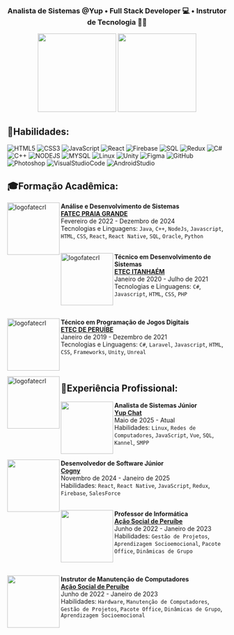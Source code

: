 <h3 align="center">
  Analista de Sistemas @Yup • Full Stack Developer 💻 • Instrutor de Tecnologia 🧑‍🏫
</h3>
<p align= "center";>
  <img
    style="background-color: transparent; height: 180px;"
    src="https://github-readme-stats.vercel.app/api?username=oyangferreira&show_icons=true&border_color=00000000&text_color=ffffff&theme=transparent&icon_color=800080&title_color=89ffbe"/>
  <img
    style="background-color: transparent; height: 180px;"
    src="https://github-readme-stats.vercel.app/api/top-langs/?username=oyangferreira&hide_border=true&border_color=00000000&text_color=ffffff&include_all_commits=true&count_private=true&layout=compact&bg_color=00000000&icon_color=800080&title_color=89ffbe"/>
</p>

## 🎯Habilidades:

<div style="display: inline_block">
  
![HTML5](https://skillicons.dev/icons?i=html)
![CSS3](https://skillicons.dev/icons?i=css)
![JavaScript](https://skillicons.dev/icons?i=js)
![React](https://skillicons.dev/icons?i=react)
![Firebase](https://skillicons.dev/icons?i=firebase)
![SQL](https://skillicons.dev/icons?i=sql)
![Redux](https://skillicons.dev/icons?i=redux)
![C#](https://skillicons.dev/icons?i=cs)
![C++](https://skillicons.dev/icons?i=cpp)
![NODEJS](https://skillicons.dev/icons?i=nodejs)
![MYSQL](https://skillicons.dev/icons?i=mysql)
![Linux](https://skillicons.dev/icons?i=linux)
![Unity](https://skillicons.dev/icons?i=unity)
![Figma](https://skillicons.dev/icons?i=figma)
![GitHub](https://skillicons.dev/icons?i=github)
![Photoshop](https://skillicons.dev/icons?i=photoshop)
![VisualStudioCode](https://skillicons.dev/icons?i=vscode)
![AndroidStudio](https://skillicons.dev/icons?i=androidstudio)
</div>

## 🎓Formação Acadêmica:
  
[<img align="left" height="120px" width="120px" alt="logofatecrl" src="https://media.licdn.com/dms/image/C560BAQFWCsVTBaD6nw/company-logo_200_200/0/1519868830556?e=2147483647&v=beta&t=rWw8EWpRS9l0clR0-Hbf8krBgHhNP9Ikr8wR5_NX8pM"/>](https://fatecrl.edu.br/)

**Análise e Desenvolvimento de Sistemas** \
[**FATEC PRAIA GRANDE**](https://fatecrl.edu.br/) \
Fevereiro de 2022 - Dezembro de 2024 \
Tecnologias e Linguagens: `Java`, `C++`, `NodeJs`, `Javascript`, `HTML`, `CSS`, `React`, `React Native`, `SQL`, `Oracle`, `Python`\
<br>
  
[<img align="left" height="120px" width="120px" alt="logofatecrl" src="https://th.bing.com/th/id/OIP.baBNF1j9swIU5QP_50lKEwHaEw?rs=1&pid=ImgDetMain"/>](https://etecitanhaem.com.br/)

**Técnico em Desenvolvimento de Sistemas** \
[**ETEC ITANHAÉM**](https://etecitanhaem.com.br/) \
Janeiro de 2020 - Julho de 2021 \
Tecnologias e Linguagens: `C#`, `Javascript`, `HTML`, `CSS`, `PHP`\
<br>
<br>
  
[<img align="left" height="120px" width="120px" alt="logofatecrl" src="https://th.bing.com/th/id/OIP.baBNF1j9swIU5QP_50lKEwHaEw?rs=1&pid=ImgDetMain"/>](http://etecperuibe.com.br/)

**Técnico em Programação de Jogos Digitais** \
[**ETEC DE PERUÍBE**](http://etec.com.br/) \
Janeiro de 2019 - Dezembro de 2021 \
Tecnologias e Linguagens: `C#`, `Laravel`, `Javascript`, `HTML`, `CSS`, `Frameworks`, `Unity`, `Unreal`\
<br>
<br>

[<img align="left" height="120px" width="120px" alt="logofatecrl" src="https://avatars.githubusercontent.com/u/4975968?s=280&v=4"/>](https://cursos.alura.com.br/)

## 💼Experiência Profissional:

[<img align="left" height="120px" width="120px" alt="" src="https://framerusercontent.com/images/Bycyuz7TyxXNGlnIJEVX3Ju8Q.png">](https://yup.chat/)

**Analista de Sistemas Júnior** \
[**Yup Chat**](https://yup.chat/) \
Maio de 2025 - Atual \
Habilidades: `Linux`, `Redes de Computadores`, `JavaScript`, `Vue`, `SQL`, `Kannel`, `SMPP` \
<br>

[<img align="left" height="120px" width="120px" alt="" src="https://encrypted-tbn0.gstatic.com/images?q=tbn:ANd9GcROocYHhcuqnGacuW6iiHgtSb4ovhGBss1VmA&s"/>](https://www.cogny.co/)

**Desenvolvedor de Software Júnior** \
[**Cogny**](https://www.cogny.co/) \
Novembro de 2024 - Janeiro de 2025 \
Habilidades: `React`, `React Native`, `JavaScript`, `Redux`, `Firebase`, `SalesForce` \
<br>

[<img align="left" height="120px" width="120px" alt="" src="https://acaosocialdeperuibe.org/wp-content/uploads/2021/10/cropped-logo-Acao-Social.jpg"/>](https://acaosocialdeperuibe.org/)

**Professor de Informática** \
[**Ação Social de Peruíbe**](https://acaosocialdeperuibe.org/) \
Junho de 2022 - Janeiro de 2023 \
Habilidades: `Gestão de Projetos`, `Aprendizagem Socioemocional`, `Pacote Office`, `Dinâmicas de Grupo` \
<br>
<br>
  
[<img align="left" height="120px" width="120px" alt="" src="https://acaosocialdeperuibe.org/wp-content/uploads/2021/10/cropped-logo-Acao-Social.jpg"/>](https://acaosocialdeperuibe.org/)

**Instrutor de Manutenção de Computadores** \
[**Ação Social de Peruíbe**](https://acaosocialdeperuibe.org/) \
Junho de 2022 - Janeiro de 2023 \
Habilidades: `Hardware`, `Manutenção de Computadores`, `Gestão de Projetos`, `Pacote Office`, `Dinâmicas de Grupo`, `Aprendizagem Socioemocional` \
<br>
<br>
